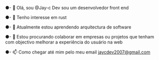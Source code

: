 ●- 👋 Olá, sou @Jay-c Dev sou um desenvolvedor front end

●- 👀 Tenho interesse em rust

●- 🌱 Atualmente estou aprendendo arquitectura de software 

●- 💞️ Estou procurando colaborar em empresas ou projetos que tenham com objectivo melhorar a experiência do usuário na web

●- 📫 Como chegar até mim pelo meu email jaycdev2007@gmail.com
<!--- jaycdev2007/jaycdev2007 é um repositório ✨ especial ✨ porque seu `README.md` (este arquivo) aparece no seu perfil do GitHub. Você pode clicar no link Visualizar para ver suas alterações. --->
